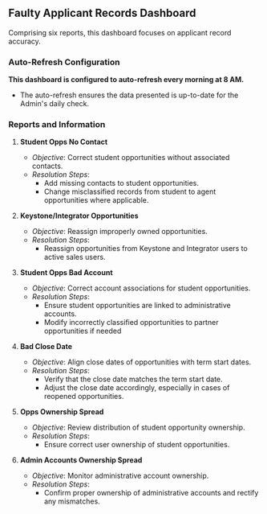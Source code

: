 ## Faulty Applicant Records Dashboard

Comprising six reports, this dashboard focuses on applicant record accuracy.

### Auto-Refresh Configuration

**This dashboard is configured to auto-refresh every morning at 8 AM.**
- The auto-refresh ensures the data presented is up-to-date for the Admin's daily check.

### Reports and Information

1. **Student Opps No Contact**
   - _Objective_: Correct student opportunities without associated contacts.
   - _Resolution Steps_:
     - Add missing contacts to student opportunities.
     - Change misclassified records from student to agent opportunities where applicable.

2. **Keystone/Integrator Opportunities**
   - _Objective_: Reassign improperly owned opportunities.
   - _Resolution Steps_:
     - Reassign opportunities from Keystone and Integrator users to active sales users.

3. **Student Opps Bad Account**
   - _Objective_: Correct account associations for student opportunities.
   - _Resolution Steps_:
     - Ensure student opportunities are linked to administrative accounts.
     - Modify incorrectly classified opportunities to partner opportunities if needed

4. **Bad Close Date**
   - _Objective_: Align close dates of opportunities with term start dates.
   - _Resolution Steps_:
     - Verify that the close date matches the term start date.
     - Adjust the close date accordingly, especially in cases of reopened opportunities.

5. **Opps Ownership Spread**
   - _Objective_: Review distribution of student opportunity ownership.
   - _Resolution Steps_:
     - Ensure correct user ownership of student opportunities.

6. **Admin Accounts Ownership Spread**
   - _Objective_: Monitor administrative account ownership.
   - _Resolution Steps_:
     - Confirm proper ownership of administrative accounts and rectify any mismatches.
